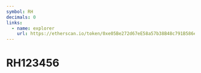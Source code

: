 ```yaml
---
symbol: RH
decimals: 0
links:
  - name: explorer
    url: https://etherscan.io/token/0xe05Be272d67eE58a57b38B48c791B586e1220B94
---
```


# RH123456
